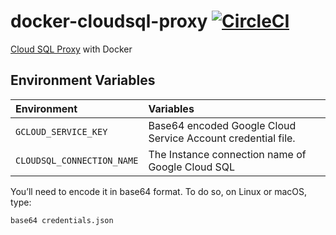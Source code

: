# docker-cloudsql-proxy [![CircleCI](https://circleci.com/gh/veltra/docker-cloudsql-proxy/tree/master.svg?style=svg&circle-token=b56a532d454fb59757a1d589c50e8e912f500dd2)](https://circleci.com/gh/veltra/docker-cloudsql-proxy/tree/master)

[Cloud SQL Proxy](https://github.com/GoogleCloudPlatform/cloudsql-proxy) with Docker

## Environment Variables

| Environment                | Variables                                                    |
|:---------------------------|:-------------------------------------------------------------|
| `GCLOUD_SERVICE_KEY`       | Base64 encoded Google Cloud Service Account credential file. |
| `CLOUDSQL_CONNECTION_NAME` | The Instance connection name of Google Cloud SQL             |

You’ll need to encode it in base64 format. To do so, on Linux or macOS, type:

```
base64 credentials.json
```
